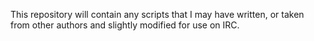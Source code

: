 This repository will contain any scripts that I may have written, or taken from other authors and slightly modified for use on IRC.
